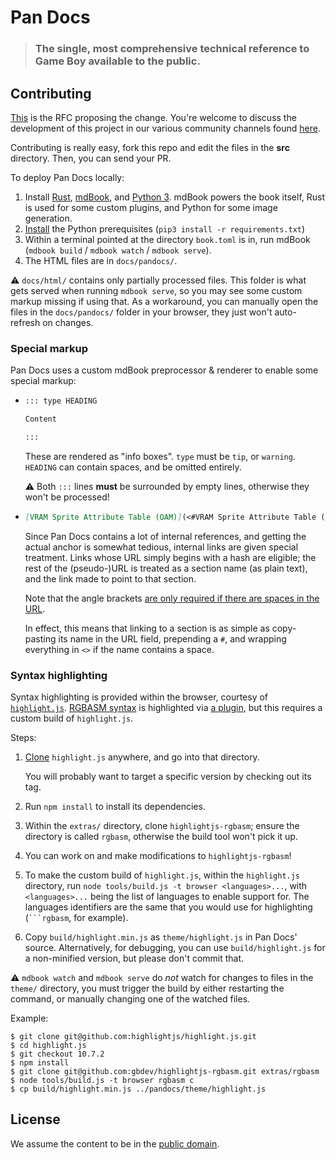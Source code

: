 # Pan Docs

> ### The single, most comprehensive technical reference to Game Boy available to the public.

## Contributing 

[This](https://github.com/gbdev/awesome-gbdev/issues/153) is the RFC proposing the change. You're welcome to discuss the development of this project in our various community channels found [here](https://gbdev.io/chat.html).

Contributing is really easy, fork this repo and edit the files in the **src** directory. Then, you can send your PR.

To deploy Pan Docs locally:

1. Install [Rust](https://www.rust-lang.org/tools/install), [mdBook](https://github.com/rust-lang/mdBook#readme), and [Python 3](https://www.python.org/downloads).
  mdBook powers the book itself, Rust is used for some custom plugins, and Python for some image generation.
2. [Install](https://packaging.python.org/tutorials/installing-packages/#requirements-files) the Python prerequisites (`pip3 install -r requirements.txt`)
3. Within a terminal pointed at the directory `book.toml` is in, run mdBook (`mdbook build` / `mdbook watch` / `mdbook serve`).
4. The HTML files are in `docs/pandocs/`.

  ⚠️ `docs/html/` contains only partially processed files.
  This folder is what gets served when running `mdbook serve`, so you may see some custom markup missing if using that.
  As a workaround, you can manually open the files in the `docs/pandocs/` folder in your browser, they just won't auto-refresh on changes.

### Special markup

Pan Docs uses a custom mdBook preprocessor & renderer to enable some special markup:

- ```markdown
  ::: type HEADING

  Content

  :::
  ```

  These are rendered as "info boxes".
  `type` must be `tip`, or `warning`.
  `HEADING` can contain spaces, and be omitted entirely.

  ⚠️ Both `:::` lines **must** be surrounded by empty lines, otherwise they won't be processed!

- ```markdown
  [VRAM Sprite Attribute Table (OAM)](<#VRAM Sprite Attribute Table (OAM)>)
  ```

  Since Pan Docs contains a lot of internal references, and getting the actual anchor is somewhat tedious, internal links are given special treatment.
  Links whose URL simply begins with a hash are eligible; the rest of the (pseudo-)URL is treated as a section name (as plain text), and the link made to point to that section.

  Note that the angle brackets [are only required if there are spaces in the URL](https://spec.commonmark.org/0.29/#example-485).

  In effect, this means that linking to a section is as simple as copy-pasting its name in the URL field, prepending a `#`, and wrapping everything in `<>` if the name contains a space.

### Syntax highlighting

Syntax highlighting is provided within the browser, courtesy of [`highlight.js`](https://github.com/highlightjs/highlight.js).
[RGBASM syntax](https://rgbds.gbdev.io/docs/rgbasm.5) is highlighted via [a plugin](https://github.com/gbdev/highlightjs-rgbasm), but this requires a custom build of `highlight.js`.

Steps:

1. [Clone](https://docs.github.com/en/github/getting-started-with-github/getting-started-with-git/about-remote-repositories) `highlight.js` anywhere, and go into that directory.

   You will probably want to target a specific version by checking out its tag.
2. Run `npm install` to install its dependencies.
3. Within the `extras/` directory, clone `highlightjs-rgbasm`; ensure the directory is called `rgbasm`, otherwise the build tool won't pick it up.
4. You can work on and make modifications to `highlightjs-rgbasm`!
5. To make the custom build of `highlight.js`, within the `highlight.js` directory, run `node tools/build.js -t browser <languages>...`, with `<languages>...` being the list of languages to enable support for.
  The languages identifiers are the same that you would use for highlighting (` ```rgbasm `, for example).
6. Copy `build/highlight.min.js` as `theme/highlight.js` in Pan Docs' source.
  Alternatively, for debugging, you can use `build/highlight.js` for a non-minified version, but please don't commit that.

  ⚠️ `mdbook watch` and `mdbook serve` do *not* watch for changes to files in the `theme/` directory, you must trigger the build by either restarting the command, or manually changing one of the watched files.

Example:

```console
$ git clone git@github.com:highlightjs/highlight.js.git
$ cd highlight.js
$ git checkout 10.7.2
$ npm install
$ git clone git@github.com:gbdev/highlightjs-rgbasm.git extras/rgbasm
$ node tools/build.js -t browser rgbasm c
$ cp build/highlight.min.js ../pandocs/theme/highlight.js
```

## License

We assume the content to be in the [public domain](LICENSE).
